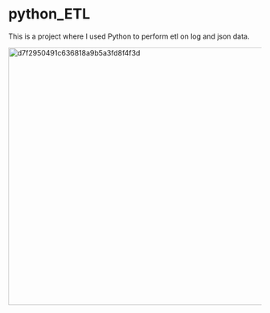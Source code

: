 # python_ETL
This is a project where I used Python to perform etl on log and json data.


<img width="512" alt="d7f2950491c636818a9b5a3fd8f4f3d" src="https://github.com/honghongfang/python_ETL/assets/93330779/8bd0b8be-3e83-4394-b952-cebffd481c62">
